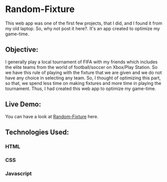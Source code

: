 # Random-Fixture

This web app was one of the first few projects, that I did, and I found it from my old laptop. So, why not post it here?. It's an app created to optimize my game-time.

## Objective:

I generally play a local tournament of FIFA with my friends which includes the elite teams from the world of football/soccer on Xbox/Play Station. So we have this rule of playing with the fixture that we are given and we do not have any choice in selecting any team. So, I thought of optimizing this part, so that, we spend less time on making fixtures and more time in playing the tournament. Thus, I had created this web app to optimize my game-time.

## Live Demo:

You can have a look at <a href="https://siddhant1419.github.io/Random-Fixture/">Random-Fixture</a> here. 

## Technologies Used:

### HTML
### CSS
### Javascript

